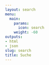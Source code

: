 ```yaml
---
layout: search
menu:
  main:
    params:
      icon: search
    weight: -60
outputs:
- html
- json
slug: search
title: Suche
---
```

